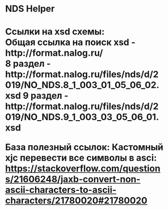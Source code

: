 <h1>NDS Helper<h1/>
Ссылки на xsd схемы:
<br/>
Oбщая ссылка на поиск xsd - http://format.nalog.ru/
<br/>
8 раздел - http://format.nalog.ru/files/nds/d/2019/NO_NDS.8_1_003_01_05_06_02.xsd
9 раздел - http://format.nalog.ru/files/nds/d/2019/NO_NDS.9_1_003_03_05_06_01.xsd


База полезный ссылок:
Кастомный xjc перевести все символы в asci: https://stackoverflow.com/questions/21606248/jaxb-convert-non-ascii-characters-to-ascii-characters/21780020#21780020
